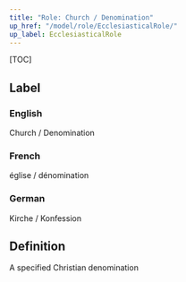 ```yaml
---
title: "Role: Church / Denomination"
up_href: "/model/role/EcclesiasticalRole/"
up_label: EcclesiasticalRole
---
```


[TOC]

## Label

### English
Church / Denomination

### French
église / dénomination

### German
Kirche / Konfession

## Definition
A specified Christian denomination
